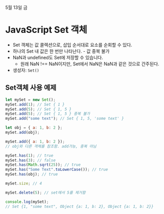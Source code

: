 5월 13일 금

# JavaScript Set 객체

- Set 객체는 값 콜렉션으로, 삽입 순서대로 요소를 순회할 수 있다.
- 하나의 Set 내 값은 한 번만 나타난다. - 값 중복 불가
- NaN과 undefined도 Set에 저장할 수 있습니다.
  - 원래 NaN !== NaN이지만, Set에서 NaN은 NaN과 같은 것으로 간주된다.
- 생성자: `Set()`

## Set객체 사용 예제

```js
let mySet = new Set();
mySet.add(1); // Set { 1 }
mySet.add(5); // Set { 1, 5 }
mySet.add(5); // Set { 1, 5 } 중복 불가
mySet.add("some text"); // Set { 1, 5, 'some text' }

let obj = { a: 1, b: 2 };
mySet.add(obj);

mySet.add({ a: 1, b: 2 });
// obj와 다른 객체를 참조함. add가능, 중복 아님

mySet.has(1); // true
mySet.has(3); // false
mySet.has(Math.sqrt(25)); // true
mySet.has("Some Text".toLowerCase()); // true
mySet.has(obj); // true

mySet.size; // 4

mySet.delete(5); // set에서 5를 제거함

console.log(mySet);
// Set {1, "some text", Object {a: 1, b: 2}, Object {a: 1, b: 2}}
```
